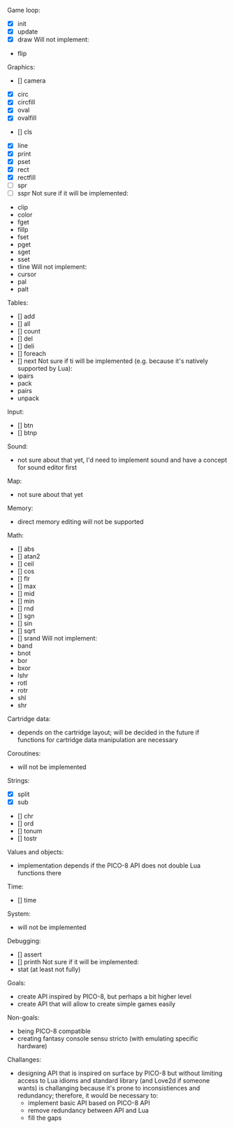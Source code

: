 Game loop:
* [x] init
* [x] update
* [x] draw
Will not implement:
- flip

Graphics:
- [] camera
* [x] circ
* [x] circfill
* [x] oval
* [x] ovalfill
- [] cls
* [x] line
* [x] print
* [x] pset
* [x] rect
* [x] rectfill
* [ ] spr
* [ ] sspr
Not sure if it will be implemented:
- clip
- color
- fget
- fillp
- fset
- pget
- sget
- sset
- tline
Will not implement:
- cursor
- pal
- palt

Tables:
- [] add
- [] all
- [] count
- [] del
- [] deli
- [] foreach
- [] next
Not sure if ti will be implemented (e.g. because it's natively supported by Lua):
- ipairs
- pack
- pairs
- unpack

Input:
- [] btn
- [] btnp

Sound:
- not sure about that yet, I'd need to implement sound and have a concept for sound editor first

Map:
- not sure about that yet

Memory:
- direct memory editing will not be supported

Math:
- [] abs
- [] atan2
- [] ceil
- [] cos
- [] flr
- [] max
- [] mid
- [] min
- [] rnd
- [] sgn
- [] sin
- [] sqrt
- [] srand
Will not implement:
- band
- bnot
- bor
- bxor
- lshr
- rotl
- rotr
- shl
- shr

Cartridge data:
- depends on the cartridge layout; will be decided in the future if functions for cartridge data manipulation are necessary

Coroutines:
- will not be implemented

Strings:
* [x] split
* [x] sub
- [] chr
- [] ord
- [] tonum
- [] tostr

Values and objects:
- implementation depends if the PICO-8 API does not double Lua functions there

Time:
- [] time

System:
- will not be implemented

Debugging:
- [] assert
- [] printh
Not sure if it will be implemented:
- stat (at least not fully)



Goals:
- create API inspired by PICO-8, but perhaps a bit higher level
- create API that will allow to create simple games easily

Non-goals:
- being PICO-8 compatible
- creating fantasy console sensu stricto (with emulating specific hardware)

Challanges:
- designing API that is inspired on surface by PICO-8 but without limiting access to Lua idioms and standard library (and Love2d if someone wants) is challanging because it's prone to inconsistiences and redundancy; therefore, it would be necessary to:
	- implement basic API based on PICO-8 API
	- remove redundancy between API and Lua
	- fill the gaps



